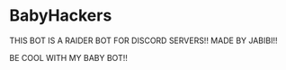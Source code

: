 # BabyHackers
THIS BOT IS A RAIDER BOT FOR DISCORD SERVERS!! MADE BY JABIBI!!

BE COOL WITH MY BABY BOT!!
